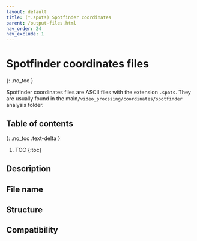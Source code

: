 ```yaml
---
layout: default
title: (*.spots) Spotfinder coordinates
parent: /output-files.html
nav_order: 24
nav_exclude: 1
---
```



# Spotfinder coordinates files
{: .no_toc }

Spotfinder coordinates files are ASCII files with the extension `.spots`. They are usually found in the main`/video_procssing/coordinates/spotfinder` analysis folder.

## Table of contents
{: .no_toc .text-delta }

1. TOC
{:toc}

## Description

## File name

## Structure

## Compatibility
